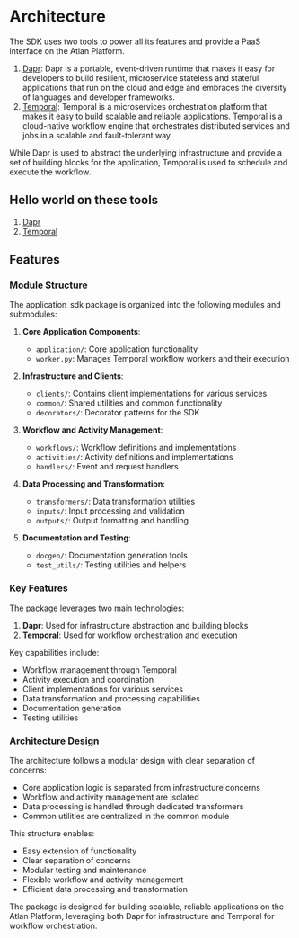 # Architecture

The SDK uses two tools to power all its features and provide a PaaS interface on the Atlan Platform.

1. [Dapr](https://dapr.io/): Dapr is a portable, event-driven runtime that makes it easy for developers to build resilient, microservice stateless and stateful applications that run on the cloud and edge and embraces the diversity of languages and developer frameworks.
2. [Temporal](https://docs.temporal.io/): Temporal is a microservices orchestration platform that makes it easy to build scalable and reliable applications. Temporal is a cloud-native workflow engine that orchestrates distributed services and jobs in a scalable and fault-tolerant way.

While Dapr is used to abstract the underlying infrastructure and provide a set of building blocks for the application, Temporal is used to schedule and execute the workflow.


## Hello world on these tools

1. [Dapr](https://github.com/dapr/quickstarts/blob/master/tutorials/hello-world/README.md)
2. [Temporal](https://learn.temporal.io/getting_started/python/hello_world_in_python/)


## Features

### Module Structure

The application_sdk package is organized into the following modules and submodules:

1. **Core Application Components**:
    - `application/`: Core application functionality
    - `worker.py`: Manages Temporal workflow workers and their execution

2. **Infrastructure and Clients**:
    - `clients/`: Contains client implementations for various services
    - `common/`: Shared utilities and common functionality
    - `decorators/`: Decorator patterns for the SDK

3. **Workflow and Activity Management**:
    - `workflows/`: Workflow definitions and implementations
    - `activities/`: Activity definitions and implementations
    - `handlers/`: Event and request handlers

4. **Data Processing and Transformation**:
    - `transformers/`: Data transformation utilities
    - `inputs/`: Input processing and validation
    - `outputs/`: Output formatting and handling

5. **Documentation and Testing**:
    - `docgen/`: Documentation generation tools
    - `test_utils/`: Testing utilities and helpers

### Key Features

The package leverages two main technologies:

1. **Dapr**: Used for infrastructure abstraction and building blocks
2. **Temporal**: Used for workflow orchestration and execution

Key capabilities include:

- Workflow management through Temporal
- Activity execution and coordination
- Client implementations for various services
- Data transformation and processing capabilities
- Documentation generation
- Testing utilities

### Architecture Design

The architecture follows a modular design with clear separation of concerns:

- Core application logic is separated from infrastructure concerns
- Workflow and activity management are isolated
- Data processing is handled through dedicated transformers
- Common utilities are centralized in the common module

This structure enables:

- Easy extension of functionality
- Clear separation of concerns
- Modular testing and maintenance
- Flexible workflow and activity management
- Efficient data processing and transformation

The package is designed for building scalable, reliable applications on the Atlan Platform, leveraging both Dapr for infrastructure and Temporal for workflow orchestration.


